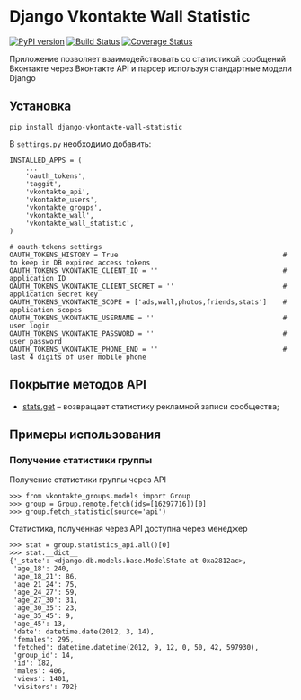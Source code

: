 Django Vkontakte Wall Statistic
===============================

[![PyPI version](https://badge.fury.io/py/django-vkontakte-wall-statistic.png)](http://badge.fury.io/py/django-vkontakte-wall-statistic) [![Build Status](https://travis-ci.org/ramusus/django-vkontakte-wall-statistic.png?branch=master)](https://travis-ci.org/ramusus/django-vkontakte-wall-statistic) [![Coverage Status](https://coveralls.io/repos/ramusus/django-vkontakte-wall-statistic/badge.png?branch=master)](https://coveralls.io/r/ramusus/django-vkontakte-wall-statistic)

Приложение позволяет взаимодействовать со статистикой сообщений Вконтакте через Вконтакте API и парсер используя стандартные модели Django

Установка
---------

    pip install django-vkontakte-wall-statistic

В `settings.py` необходимо добавить:

    INSTALLED_APPS = (
        ...
        'oauth_tokens',
        'taggit',
        'vkontakte_api',
        'vkontakte_users',
        'vkontakte_groups',
        'vkontakte_wall',
        'vkontakte_wall_statistic',
    )

    # oauth-tokens settings
    OAUTH_TOKENS_HISTORY = True                                         # to keep in DB expired access tokens
    OAUTH_TOKENS_VKONTAKTE_CLIENT_ID = ''                               # application ID
    OAUTH_TOKENS_VKONTAKTE_CLIENT_SECRET = ''                           # application secret key
    OAUTH_TOKENS_VKONTAKTE_SCOPE = ['ads,wall,photos,friends,stats']    # application scopes
    OAUTH_TOKENS_VKONTAKTE_USERNAME = ''                                # user login
    OAUTH_TOKENS_VKONTAKTE_PASSWORD = ''                                # user password
    OAUTH_TOKENS_VKONTAKTE_PHONE_END = ''                               # last 4 digits of user mobile phone

Покрытие методов API
--------------------

* [stats.get](http://vk.com/dev/stats.getPostStats) – возвращает статистику рекламной записи сообщества;

Примеры использования
---------------------

### Получение статистики группы

Получение статистики группы через API

    >>> from vkontakte_groups.models import Group
    >>> group = Group.remote.fetch(ids=[16297716])[0]
    >>> group.fetch_statistic(source='api')

Статистика, полученная через API доступна через менеджер

    >>> stat = group.statistics_api.all()[0]
    >>> stat.__dict__
    {'_state': <django.db.models.base.ModelState at 0xa2812ac>,
     'age_18': 240,
     'age_18_21': 86,
     'age_21_24': 75,
     'age_24_27': 59,
     'age_27_30': 31,
     'age_30_35': 23,
     'age_35_45': 9,
     'age_45': 13,
     'date': datetime.date(2012, 3, 14),
     'females': 295,
     'fetched': datetime.datetime(2012, 9, 12, 0, 50, 42, 597930),
     'group_id': 14,
     'id': 182,
     'males': 406,
     'views': 1401,
     'visitors': 702}